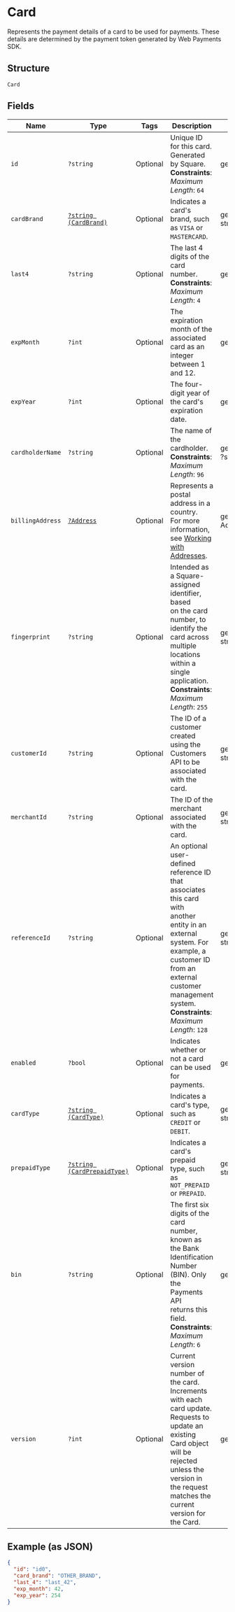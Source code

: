 
# Card

Represents the payment details of a card to be used for payments. These
details are determined by the payment token generated by Web Payments SDK.

## Structure

`Card`

## Fields

| Name | Type | Tags | Description | Getter | Setter |
|  --- | --- | --- | --- | --- | --- |
| `id` | `?string` | Optional | Unique ID for this card. Generated by Square.<br>**Constraints**: *Maximum Length*: `64` | getId(): ?string | setId(?string id): void |
| `cardBrand` | [`?string (CardBrand)`](/doc/models/card-brand.md) | Optional | Indicates a card's brand, such as `VISA` or `MASTERCARD`. | getCardBrand(): ?string | setCardBrand(?string cardBrand): void |
| `last4` | `?string` | Optional | The last 4 digits of the card number.<br>**Constraints**: *Maximum Length*: `4` | getLast4(): ?string | setLast4(?string last4): void |
| `expMonth` | `?int` | Optional | The expiration month of the associated card as an integer between 1 and 12. | getExpMonth(): ?int | setExpMonth(?int expMonth): void |
| `expYear` | `?int` | Optional | The four-digit year of the card's expiration date. | getExpYear(): ?int | setExpYear(?int expYear): void |
| `cardholderName` | `?string` | Optional | The name of the cardholder.<br>**Constraints**: *Maximum Length*: `96` | getCardholderName(): ?string | setCardholderName(?string cardholderName): void |
| `billingAddress` | [`?Address`](/doc/models/address.md) | Optional | Represents a postal address in a country.<br>For more information, see [Working with Addresses](https://developer.squareup.com/docs/build-basics/working-with-addresses). | getBillingAddress(): ?Address | setBillingAddress(?Address billingAddress): void |
| `fingerprint` | `?string` | Optional | Intended as a Square-assigned identifier, based<br>on the card number, to identify the card across multiple locations within a<br>single application.<br>**Constraints**: *Maximum Length*: `255` | getFingerprint(): ?string | setFingerprint(?string fingerprint): void |
| `customerId` | `?string` | Optional | The ID of a customer created using the Customers API to be associated with the card. | getCustomerId(): ?string | setCustomerId(?string customerId): void |
| `merchantId` | `?string` | Optional | The ID of the merchant associated with the card. | getMerchantId(): ?string | setMerchantId(?string merchantId): void |
| `referenceId` | `?string` | Optional | An optional user-defined reference ID that associates this card with<br>another entity in an external system. For example, a customer ID from an<br>external customer management system.<br>**Constraints**: *Maximum Length*: `128` | getReferenceId(): ?string | setReferenceId(?string referenceId): void |
| `enabled` | `?bool` | Optional | Indicates whether or not a card can be used for payments. | getEnabled(): ?bool | setEnabled(?bool enabled): void |
| `cardType` | [`?string (CardType)`](/doc/models/card-type.md) | Optional | Indicates a card's type, such as `CREDIT` or `DEBIT`. | getCardType(): ?string | setCardType(?string cardType): void |
| `prepaidType` | [`?string (CardPrepaidType)`](/doc/models/card-prepaid-type.md) | Optional | Indicates a card's prepaid type, such as `NOT_PREPAID` or `PREPAID`. | getPrepaidType(): ?string | setPrepaidType(?string prepaidType): void |
| `bin` | `?string` | Optional | The first six digits of the card number, known as the Bank Identification Number (BIN). Only the Payments API<br>returns this field.<br>**Constraints**: *Maximum Length*: `6` | getBin(): ?string | setBin(?string bin): void |
| `version` | `?int` | Optional | Current version number of the card. Increments with each card update. Requests to update an<br>existing Card object will be rejected unless the version in the request matches the current<br>version for the Card. | getVersion(): ?int | setVersion(?int version): void |

## Example (as JSON)

```json
{
  "id": "id0",
  "card_brand": "OTHER_BRAND",
  "last_4": "last_42",
  "exp_month": 42,
  "exp_year": 254
}
```

